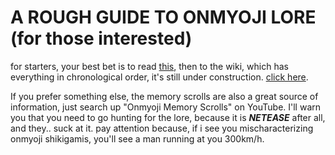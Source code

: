 # A ROUGH GUIDE TO ONMYOJI LORE (for those interested)

for starters, your best bet is to read [this](https://www.reddit.com/r/Onmyoji/comments/m41zha/onmyojis_lore_sort_of/), then to the wiki, which has everything in chronological order, it's still under construction. [click here](https://onmyoji.fandom.com/wiki/Events).

If you prefer something else, the memory scrolls are also a great source of information, just search up "Onmyoji Memory Scrolls" on YouTube. I'll warn you that you need to go hunting for the lore, because it is ***NETEASE*** after all, and they.. suck at it.
pay attention because, if i see you mischaracterizing onmyoji shikigamis, you'll see a man running at you 300km/h.
